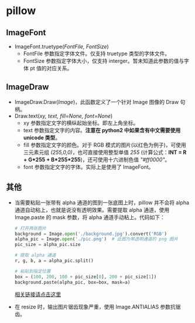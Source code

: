# pillow


## ImageFont

+ ImageFont.truetype(*FontFile, FontSize*)
	+ FontFile 参数指定字体文件。仅支持 truetype 类型的字体文件。
	+ FontSize 参数指定字体大小，仅支持 interger。暂未知道此参数的值与字体 pt 值的对应关系。


## ImageDraw

+ ImageDraw.Draw(*Image*)，此函数定义了一个针对 Image 图像的 Draw 句柄。
+ Draw.text(*xy, text, fill=None, font=None*)
	+ xy 参数指定文字的横纵起始坐标。即左上角坐标。
	+ text 参数指定文字的内容。**注意在 python2 中如果含有中文需要使用 unicode 类型**。
	+ fill 参数指定文字的颜色。对于 RGB 模式的图片(以红色为例子)，可使用三元素元组 *(255,0,0)*，也可直接使用整型单值 *255* (计算公式：**INT = R + G\*255 + B\*255\*255**)，还可使用十六进制色值 *"#ff0000"*。
	+ font 参数指定文字的字体。实际上是使用了 ImageFont。



## 其他

+ 当需要粘贴一张带有 alpha 通道的图到一张底图上时，pillow 并不会将 alpha 通道自动粘上，也就是说没有透明效果。需要提取 alpha 通道，使用 Image.paste 的 mask 参数，将 alpha 通道手动粘上。代码如下：

	
	```python
	# 打开两张图片
	background = Image.open('./background.jpg').convert('RGB')
	alpha_pic = Image.open('./pic.png')  # 此图为带透明通道的 png 图片
	pic_size = alpha_pic.size
	
	# 提取 alpha 通道
	r, g, b, a = alpha_pic.split()
	
	# 粘贴到指定位置
	box = (100, 200, 100 + pic_size[0], 200 + pic_size[1])
	background.paste(alpha_pic, box=box, mask=a)
	```
	[相关链接请点击这里](https://blog.csdn.net/jacke121/article/details/80425144)

+ 在 resize 时，输出图片锯齿现象严重，使用 Image.ANTIALIAS 参数抗锯齿。